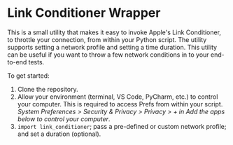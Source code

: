 # Link Conditioner Wrapper
This is a small utility that makes it easy to invoke Apple's Link Conditioner, to throttle your connection, from within your Python script. The utility supports setting a network profile and setting a time duration. This utility can be useful if you want to throw a few network conditions in to your end-to-end tests. 

To get started:
1. Clone the repository.
2. Allow your environment (terminal, VS Code, PyCharm, etc.) to control your computer. This is required to access Prefs from within your script. _System Preferences > Security & Privacy > Privacy > + in Add the apps below to control your computer_.
3. `import link_conditioner`; pass a pre-defined or custom network profile; and set a duration (optional).  
